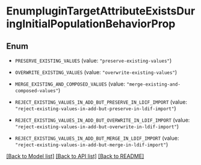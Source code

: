 # EnumpluginTargetAttributeExistsDuringInitialPopulationBehaviorProp

## Enum


* `PRESERVE_EXISTING_VALUES` (value: `"preserve-existing-values"`)

* `OVERWRITE_EXISTING_VALUES` (value: `"overwrite-existing-values"`)

* `MERGE_EXISTING_AND_COMPOSED_VALUES` (value: `"merge-existing-and-composed-values"`)

* `REJECT_EXISTING_VALUES_IN_ADD_BUT_PRESERVE_IN_LDIF_IMPORT` (value: `"reject-existing-values-in-add-but-preserve-in-ldif-import"`)

* `REJECT_EXISTING_VALUES_IN_ADD_BUT_OVERWRITE_IN_LDIF_IMPORT` (value: `"reject-existing-values-in-add-but-overwrite-in-ldif-import"`)

* `REJECT_EXISTING_VALUES_IN_ADD_BUT_MERGE_IN_LDIF_IMPORT` (value: `"reject-existing-values-in-add-but-merge-in-ldif-import"`)


[[Back to Model list]](../README.md#documentation-for-models) [[Back to API list]](../README.md#documentation-for-api-endpoints) [[Back to README]](../README.md)


